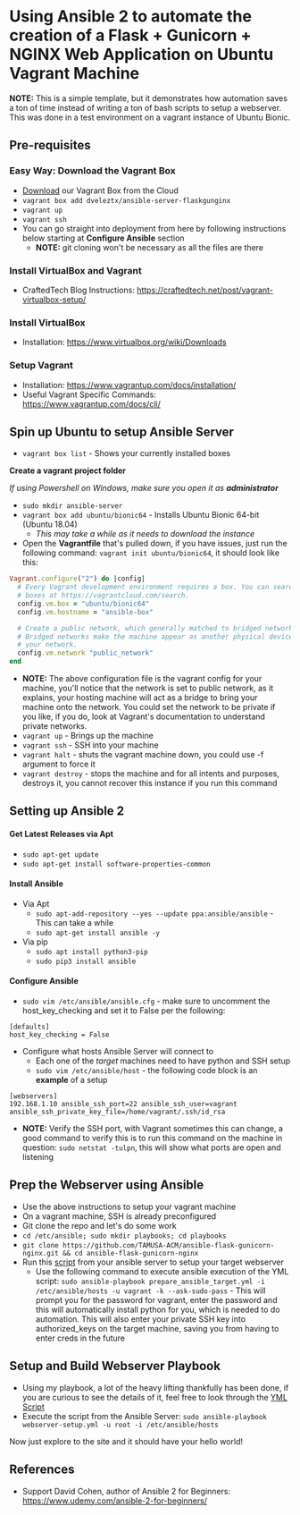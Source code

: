 # Using Ansible 2 to automate the creation of a Flask + Gunicorn + NGINX Web Application on Ubuntu Vagrant Machine

**NOTE:** This is a simple template, but it demonstrates how automation saves a ton of time instead of writing a ton of bash scripts to setup a webserver. This was done in a test environment on a vagrant instance of Ubuntu Bionic.

## Pre-requisites

### Easy Way: Download the Vagrant Box
- [Download](https://app.vagrantup.com/dveleztx/boxes/ansible-server-flaskgunginx) our Vagrant Box from the Cloud
- `vagrant box add dveleztx/ansible-server-flaskgunginx`
- `vagrant up`
- `vagrant ssh`
- You can go straight into deployment from here by following instructions below starting at **Configure Ansible** section
  - **NOTE:** git cloning won't be necessary as all the files are there

### Install VirtualBox and Vagrant
- CraftedTech Blog Instructions: https://craftedtech.net/post/vagrant-virtualbox-setup/

### Install VirtualBox
- Installation: https://www.virtualbox.org/wiki/Downloads

### Setup Vagrant
- Installation: https://www.vagrantup.com/docs/installation/
- Useful Vagrant Specific Commands: https://www.vagrantup.com/docs/cli/

## Spin up Ubuntu to setup Ansible Server
- `vagrant box list` - Shows your currently installed boxes

**Create a vagrant project folder**

*If using Powershell on Windows, make sure you open it as **administrator***
- `sudo mkdir ansible-server`
- `vagrant box add ubuntu/bionic64` - Installs Ubuntu Bionic 64-bit (Ubuntu 18.04)
   - *This may take a while as it needs to download the instance*
- Open the **Vagrantfile** that's pulled down, if you have issues, just run the following command: `vagrant init ubuntu/bionic64`, it should look like this:
```ruby
Vagrant.configure("2") do |config|
  # Every Vagrant development environment requires a box. You can search for
  # boxes at https://vagrantcloud.com/search.
  config.vm.box = "ubuntu/bionic64"
  config.vm.hostname = "ansible-box"

  # Create a public network, which generally matched to bridged network.
  # Bridged networks make the machine appear as another physical device on
  # your network.
  config.vm.network "public_network"
end
```
- **NOTE:** The above configuration file is the vagrant config for your machine, you'll notice that the network is set to public network, as it explains, your hosting machine will act as a bridge to bring your machine onto the network. You could set the network to be private if you like, if you do, look at Vagrant's documentation to understand private networks.
- `vagrant up` - Brings up the machine
- `vagrant ssh` - SSH into your machine
- `vagrant halt` - shuts the vagrant machine down, you could use -f argument to force it
- `vagrant destroy` - stops the machine and for all intents and purposes, destroys it, you cannot recover this instance if you run this command

## Setting up Ansible 2

#### Get Latest Releases via Apt
- `sudo apt-get update`
- `sudo apt-get install software-properties-common`

#### Install Ansible
- Via Apt
  - `sudo apt-add-repository --yes --update ppa:ansible/ansible` - This can take a while
  - `sudo apt-get install ansible -y`
- Via pip
  - `sudo apt install python3-pip`
  - `sudo pip3 install ansible`

#### Configure Ansible
- `sudo vim /etc/ansible/ansible.cfg` - make sure to uncomment the host_key_checking and set it to False per the following:
```
[defaults]
host_key_checking = False
```
- Configure what hosts Ansible Server will connect to
  - Each one of the *target* machines need to have python and SSH setup
  - `sudo vim /etc/ansible/host` - the following code block is an **example** of a setup
```
[webservers]
192.168.1.10 ansible_ssh_port=22 ansible_ssh_user=vagrant ansible_ssh_private_key_file=/home/vagrant/.ssh/id_rsa
```
- **NOTE:** Verify the SSH port, with Vagrant sometimes this can change, a good command to verify this is to run this command on the machine in question: `sudo netstat -tulpn`, this will show what ports are open and listening

## Prep the Webserver using Ansible

- Use the above instructions to setup your vagrant machine
- On a vagrant machine, SSH is already preconfigured
- Git clone the repo and let's do some work
- `cd /etc/ansible; sudo mkdir playbooks; cd playbooks`
- `git clone https://github.com/TAMUSA-ACM/ansible-flask-gunicorn-nginx.git && cd ansible-flask-gunicorn-nginx`
- Run this [script](https://github.com/TAMUSA-ACM/ansible-flask-gunicorn-nginx/blob/master/prepare_ansible_target.yml) from your ansible server to setup your target webserver
  - Use the following command to execute ansible execution of the YML script: `sudo ansible-playbook prepare_ansible_target.yml -i /etc/ansible/hosts -u vagrant -k --ask-sudo-pass` - This will prompt you for the password for vagrant, enter the password and this will automatically install python for you, which is needed to do automation. This will also enter your private SSH key into authorized_keys on the target machine, saving you from having to enter creds in the future
  
## Setup and Build Webserver Playbook 
- Using my playbook, a lot of the heavy lifting thankfully has been done, if you are curious to see the details of it, feel free to look through the [YML Script](https://github.com/TAMUSA-ACM/ansible-flask-gunicorn-nginx/blob/master/webserver-setup.yml)
- Execute the script from the Ansible Server: `sudo ansible-playbook webserver-setup.yml -u root -i /etc/ansible/hosts`

Now just explore to the site and it should have your hello world!

## References

- Support David Cohen, author of Ansible 2 for Beginners: https://www.udemy.com/ansible-2-for-beginners/
